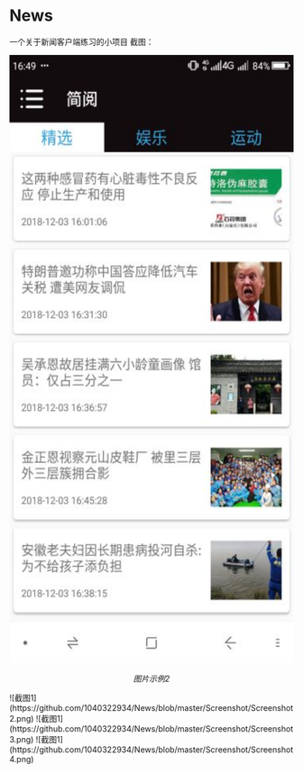 # News
一个关于新闻客户端练习的小项目
截图：
<p align="center">
    <img src="https://github.com/1040322934/News/blob/master/Screenshot/Screenshot1.png" alt="Sample"  width="540" height="1080">
    <p align="center">
        <em>图片示例2</em>
    </p>
</p>
![截图1](https://github.com/1040322934/News/blob/master/Screenshot/Screenshot2.png)
![截图1](https://github.com/1040322934/News/blob/master/Screenshot/Screenshot3.png)
![截图1](https://github.com/1040322934/News/blob/master/Screenshot/Screenshot4.png)
